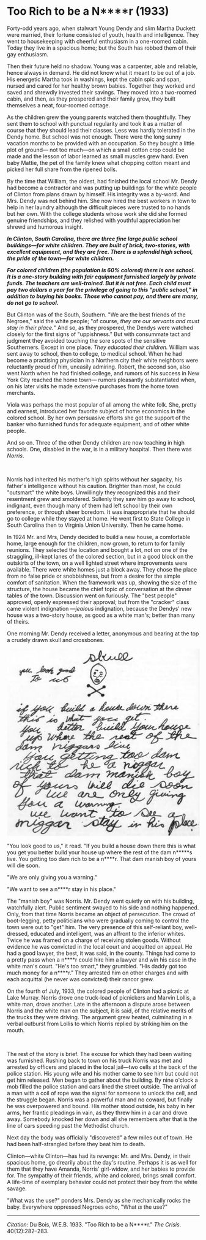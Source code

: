 <!--
title:   Too Rich to be a N****r
author:  Du Bois, W.E.B.
journal: The Crisis
year:    1933
volume:  40
issue:   12
pages:   282-283
-->
# Too Rich to be a N****r (1933)

Forty-odd years ago, when stalwart Young Dendy and slim Martha Duckett were married, their fortune consisted of youth, health and intelligence. They went to housekeeping with cheerful enthusiasm in a one-roomed cabin. Today they live in a spacious home; but the South has robbed them of their gay enthusiasm.

Then their future held no shadow. Young was a carpenter, able and reliable, hence always in demand. He did not know what it meant to be out of a job. His energetic Martha took in washings, kept the cabin spic and span, nursed and cared for her healthy brown babies. Together they worked and saved and shrewdly invested their savings. They moved into a two-roomed cabin, and then, as they prospered and their family grew, they built themselves a neat, four-roomed cottage.

As the children grew the young parents watched them thoughtfully. They sent them to school with punctual regularity and took it as a matter of course that they should lead their classes. Less was hardly tolerated in the Dendy home. But school was not enough. There were the long sunny vacation months to be provided with an occupation. So they bought a little plot of ground— not too much—on which a small cotton crop could be made and the lesson of labor learned as small muscles grew hard. Even baby Mattie, the pet of the family knew what chopping cotton meant and picked her full share from the ripened bolls.

By the time that William, the oldest, had finished the local school Mr. Dendy had become a contractor and was putting up buildings for the white people of Clinton from plans drawn by himself. His integrity was a by-word. And Mrs. Dendy was not behind him. She now hired the best workers in town to help in her laundry although the difficult pieces were trusted to no hands but her own. With the college students whose work she did she formed genuine friendships, and they relished with youthful appreciation her shrewd and humorous insight.

***In Clinton, South Carolina, there are three fine large public school buildings—for white children. They are built of brick, two-stories, with excellent equipment, and they are free. There is a splendid high school, the pride of the town—for white children.***

***For colored children (the population is 60% colored) there is one school. It is a one-story building with fair equipment furnished largely by private funds. The teachers are well-trained. But it is not free. Each child must pay two dollars a year for the privilege of going to this "public school," in addition to buying his books. Those who cannot pay, and there are many, do not go to school.***

But Clinton was of the South, Southern. "We are the best friends of the Negroes," said the white people; "of course, *they are our servants and must stay in their place.*" And so, as they prospered, the Dendys were watched closely for the first signs of "uppishness." But with consummate tact and judgment they avoided touching the sore spots of the sensitive Southerners. Except in one place. *They educated their children.* William was sent away to school, then to college, to medical school. When he had become a practising physician in a Northern city their white neighbors were reluctantly proud of him, uneasily admiring. Robert, the second son, also went North when he had finished college, and rumors of his success in New York City reached the home town— rumors pleasantly substantiated when, on his later visits he made extensive purchases from the home town merchants.

Viola was perhaps the most popular of all among the white folk. She, pretty and earnest, introduced her favorite subject of home economics in the colored school. By her own persuasive efforts she got the support of the banker who furnished funds for adequate equipment, and of other white people.

And so on. Three of the other Dendy children are now teaching in high schools. One, disabled in the war, is in a military hospital. Then there was *Norris*.

&nbsp;

Norris had inherited his mother's high spirits without her sagacity, his father's intelligence without his caution. Brighter than most, he could "outsmart" the white boys. Unwillingly they recognized this and their resentment grew and smoldered. Sullenly they saw him go away to school, indignant, even though many of them had left school by their own preference, or through sheer boredom. It was inappropriate that he should go to college while they stayed at home. He went first to State College in South Carolina then to Virginia Union University. Then he came home.

In 1924 Mr. and Mrs, Dendy decided to build a new house, a comfortable home, large enough for the children, now grown, to return to for family reunions. They selected the location and bought a lot, not on one of the straggling, ill-kept lanes of the colored section, but in a good block on the outskirts of the town, on a well lighted street where improvements were available. There were white homes just a block away. They chose the place from no false pride or snobbishness, but from a desire for the simple comfort of sanitation. When the framework was up, showing the size of the structure, the house became the chief topic of conversation at the dinner tables of the town. Discussion went on furiously. The "best people" approved, openly expressed their approval; but from the "cracker" class came violent indignation —*jealous* indignation, because the Dendys' new house was a two-story house, as good as a white man's; better than many of theirs.

One morning Mr. Dendy received a letter, anonymous and bearing at the top a crudely drawn skull and crossbones.

![](/Images/dendy.jpg)

"You look good to us," it read.  "If you build a house down there this is what you get you better build your house up where the rest of the dam n*****s live. You getting too dam rich to be a n****r. That dam manish boy of yours will die soon.

"We are only giving you a warning."

"We want to see a n****r stay in his place."

The "manish boy" was Norris. Mr. Dendy went quietly on with his building, watchfully alert. Public sentiment swayed to his side and nothing happened. Only, from that time Norris became an object of persecution. The crowd of boot-legging, petty politicians who were gradually coming to control the town were out to "get" him. The very presence of this self-reliant boy, well-dressed, educated and intelligent, was an affront to the inferior whites. Twice he was framed on a charge of receiving stolen goods. Without evidence he was convicted in the local court and acquitted on appeal. He had a good lawyer, the best, it was said, in the county. Things had come to a pretty pass when a n\*\*\*\*r could hire him a lawyer and win his case in the white man's court. "He's too smart," they grumbled. "His daddy got too much money for a n\*\*\*\*r." They arrested him on other charges and with each acquittal (he never was convicted) their rancor grew.

On the fourth of July, 1933, the colored people of Clinton had a picnic at Lake Murray. Norris drove one truck-load of picnickers and Marvin Lollis, a white man, drove another. Late in the afternoon a dispute arose between Norris and the white man on the subject, it is said, of the relative merits of the trucks they were driving. The argument grew heated, culminating in a verbal outburst from Lollis to which Norris replied by striking him on the mouth.

&nbsp;

The rest of the story is brief. The excuse for which they had been waiting was furnished. Rushing back to town on his truck Norris was met and arrested by officers and placed in the local jail—two cells at the back of the police station. His young wife and his mother came to see him but could not get him released. Men began to gather about the building. By nine o'clock a mob filled the police station and cars lined the street outside. The arrival of a man with a coil of rope was the signal for someone to unlock the cell, and the struggle began. Norris was a powerful man and no coward, but finally he was overpowered and bound. His mother stood outside, his baby in her arms, her frantic pleadings in vain, as they threw him in a car and drove away. Somebody knocked her down and all she remembers after that is the line of cars speeding past the Methodist church.

Next day the body was officially "discovered" a few miles out of town. He had been half-strangled before they beat him to death.

Clinton—white Clinton—has had its revenge: Mr. and Mrs. Dendy, in their spacious home, go drearily about the day's routine. Perhaps it is as well for them that they have Amanda, Norris' girl-widow, and her babies to provide for. The sympathy of their friends, white and colored, brings small comfort. A life-time of exemplary behavior could not protect their boy from the white savage.

"What was the use?" ponders Mrs. Dendy as she mechanically rocks the baby. Everywhere oppressed Negroes echo, "What *is* the use?"

_________________
*Citation:* Du Bois, W.E.B. 1933. "Too Rich to be a N****r." *The Crisis*. 40(12):282&ndash;283.